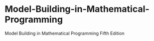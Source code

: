 # Model-Building-in-Mathematical-Programming
Model Building in Mathematical Programming Fifth Edition
